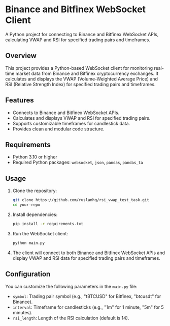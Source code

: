 # Binance and Bitfinex WebSocket Client

A Python project for connecting to Binance and Bitfinex WebSocket APIs, calculating VWAP and RSI for specified trading pairs and timeframes.

## Overview

This project provides a Python-based WebSocket client for monitoring real-time market data from Binance and Bitfinex cryptocurrency exchanges. It calculates and displays the VWAP (Volume-Weighted Average Price) and RSI (Relative Strength Index) for specified trading pairs and timeframes.

## Features

- Connects to Binance and Bitfinex WebSocket APIs.
- Calculates and displays VWAP and RSI for specified trading pairs.
- Supports customizable timeframes for candlestick data.
- Provides clean and modular code structure.

## Requirements

- Python 3.10 or higher
- Required Python packages: `websocket`, `json`, `pandas`, `pandas_ta`

## Usage

1. Clone the repository:

    ```bash
    git clone https://github.com/ruslanhq/rsi_vwap_test_task.git
    cd your-repo
    ```

2. Install dependencies:

    ```bash
    pip install -r requirements.txt
    ```

3. Run the WebSocket client:

    ```bash
    python main.py
    ```

4. The client will connect to both Binance and Bitfinex WebSocket APIs and display VWAP and RSI data for specified trading pairs and timeframes.

## Configuration

You can customize the following parameters in the `main.py` file:

- `symbol`: Trading pair symbol (e.g., "tBTCUSD" for Bitfinex, "btcusdt" for Binance).
- `interval`: Timeframe for candlesticks (e.g., "1m" for 1 minute, "5m" for 5 minutes).
- `rsi_length`: Length of the RSI calculation (default is 14).
